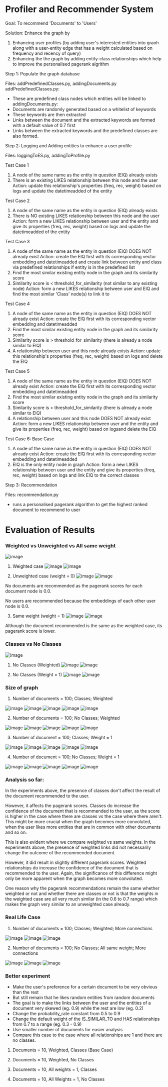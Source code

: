 # Profiler and Recommender System

Goal: To recommend 'Documents' to 'Users'

Solution: Enhance the graph by
1. Enhancing user profiles (by adding user's interested entities into graoh along with a user-entity edge that has a weight calculated based on frequency and recency of query)
2. Enhancing the the graph by adding entity-class relationships which help to improve the personalised pagerank algrithm

Step 1: Populate the graph database

Files: addPredefinedClasses.py, addingDocuments.py
addPredefinedClasses.py:
  - These are predefined class nodes which entities will be linked to
addingDocuments.py:
  - Documents are randomly generated based on a whitelist of keywords
  - These keywords are then extracted
  - Links between the document and the extracted keywords are formed with a default value of 0.7 first
  - Links between the extracted keywords and the predefined classes are also formed.

Step 2: Logging and Adding entities to enhance a user profile

Files: loggingToES.py, addingToProfile.py

Test Case 1
1. A node of the same name as the entity in question (EIQ) already exists
2. There is an existing LIKES relationship between this node and the user
Action: update this relationship's properties (freq, rec, weight) based on logs and update the datetimeadded of the entity

Test Case 2
1. A node of the same name as the entity in question (EIQ) already exists
2. There is NO existing LIKES relationship between this node and the user
Action: form a new LIKES relationship between user and the entity and give its properties (freq, rec, weight) based on logs and update the datetimeadded of the entity

Test Case 3
1. A node of the same name as the entity in question (EIQ) DOES NOT already exist 
Action: create the EIQ first with its corresponding vector embedding and datetimeadded and create link between entity and class via predefined relationships if entity is in the predefined list
2. Find the most similar existing entity node in the graph and its similarity score
3. Similarity score is < threshold_for_similarity (not similar to any existing node)
Action: form a new LIKES relationship between user and EIQ and find the most similar 'Class' node(s) to link it to

Test Case 4
1. A node of the same name as the entity in question (EIQ) DOES NOT already exist 
Action: create the EIQ first with its corresponding vector embedding and datetimeadded
2. Find the most similar existing entity node in the graph and its similarity score
3. Similarity score is > threshold_for_similarity (there is already a node similar to EIQ)
4. A relationship between user and this node already exists
Action: update this relationship's properties (freq, rec, weight) based on logs and delete the EIQ

Test Case 5
1. A node of the same name as the entity in question (EIQ) DOES NOT already exist 
Action: create the EIQ first with its corresponding vector embedding and datetimeadded
2. Find the most similar existing entity node in the graph and its similarity score
3. Similarity score is > threshold_for_similarity (there is already a node similar to EIQ)
4. A relationship between user and this node DOES NOT already exist
Action: form a new LIKES relationship between user and the entity and give its properties (freq, rec, weight) based on logsand delete the EIQ

Test Case 6: Base Case
1. A node of the same name as the entity in question (EIQ) DOES NOT already exist 
Action: create the EIQ first with its corresponding vector embedding and datetimeadded
2. EIQ is the only entity node in graph
Action: form a new LIKES relationship between user and the entity and give its properties (freq, rec, weight) based on logs and link EIQ to the correct classes

Step 3: Recommendation

Files: recommendation.py
  - runs a personalised pagerank algorithm to get the highest ranked document to recommend to user

# Evaluation of Results

### Weighted vs Unweighted vs All same weight
![image](https://github.com/timtheteh/Profiler-and-Recommender-System/assets/76463517/c61b4d25-a685-4836-ab0a-99cbd611d7c4)

1. Weighted case
![image](https://github.com/timtheteh/Profiler-and-Recommender-System/assets/76463517/2bc66953-2b21-4e32-baa7-32c78cf84fee)
![image](https://github.com/timtheteh/Profiler-and-Recommender-System/assets/76463517/581f6930-2c49-4a61-9781-fea3dce9ad1b)

2. Unweighted case (weight = 0)
![image](https://github.com/timtheteh/Profiler-and-Recommender-System/assets/76463517/8f92be35-0474-4bde-92dd-ae201045fce6)
![image](https://github.com/timtheteh/Profiler-and-Recommender-System/assets/76463517/131a6adc-9ad8-42da-bc2a-1ad8e67b47f0)

No documents are recommended as the pagerank scores for each document node is 0.0.

No users are recommended because the embeddings of each other user node is 0.0.

3. Same weight (weight = 1)
![image](https://github.com/timtheteh/Profiler-and-Recommender-System/assets/76463517/bddf5ce6-5137-44b3-a136-61a56dd47863)
![image](https://github.com/timtheteh/Profiler-and-Recommender-System/assets/76463517/82c4e2a9-ac1c-4ff2-bf15-9f4c5bcfada2)

Although the document recommended is the same as the weighted case, its pagerank score is lower.

### Classes vs No Classes
![image](https://github.com/timtheteh/Profiler-and-Recommender-System/assets/76463517/db4d360a-0c30-4ce4-a851-da7e1c141403)

1. No Classes (Weighted)
![image](https://github.com/timtheteh/Profiler-and-Recommender-System/assets/76463517/b318c777-0abc-4740-a55e-74a5e3492a92)
![image](https://github.com/timtheteh/Profiler-and-Recommender-System/assets/76463517/00495747-3cff-41fb-adea-4043ee39c7ec)

2. No Classes (Weight = 1)
![image](https://github.com/timtheteh/Profiler-and-Recommender-System/assets/76463517/2971492d-c0e9-46e7-bebc-be5cd28c34bd)
![image](https://github.com/timtheteh/Profiler-and-Recommender-System/assets/76463517/4a1bffca-ec99-43ea-ab1b-533b9a9570b7)

### Size of graph

1. Number of documents = 100; Classes; Weighted

![image](https://github.com/timtheteh/Profiler-and-Recommender-System/assets/76463517/578ddc2f-adb6-419f-8571-7cd211856cba)
![image](https://github.com/timtheteh/Profiler-and-Recommender-System/assets/76463517/74441f6e-af47-42d7-828e-b26bbe1b6e06)
![image](https://github.com/timtheteh/Profiler-and-Recommender-System/assets/76463517/74a90207-57c8-42a9-bbb1-81d78bed8038)
![image](https://github.com/timtheteh/Profiler-and-Recommender-System/assets/76463517/fdb084cb-81f9-4441-96f1-592a84e89b2a)
![image](https://github.com/timtheteh/Profiler-and-Recommender-System/assets/76463517/d0ecea8e-32d6-47da-a821-369fe2867082)

2. Number of documents = 100; No Classes; Weighted

![image](https://github.com/timtheteh/Profiler-and-Recommender-System/assets/76463517/06e81502-64f7-4772-b48e-898b24d67056)
![image](https://github.com/timtheteh/Profiler-and-Recommender-System/assets/76463517/ff3a7737-35dd-45e9-b850-1c0c9d1cc0d7)
![image](https://github.com/timtheteh/Profiler-and-Recommender-System/assets/76463517/67aacd1d-2eac-480e-86f8-f06e1585954a)
![image](https://github.com/timtheteh/Profiler-and-Recommender-System/assets/76463517/86af40b9-47d4-42ea-8e7c-270372a0f5a8)
![image](https://github.com/timtheteh/Profiler-and-Recommender-System/assets/76463517/898d247e-22bd-4a72-946d-a8f63b5b4bdb)

3. Number of document = 100; Classes; Weight = 1

![image](https://github.com/timtheteh/Profiler-and-Recommender-System/assets/76463517/40e0f259-1f5a-4dc6-bd32-28f11246b661)
![image](https://github.com/timtheteh/Profiler-and-Recommender-System/assets/76463517/97dd3d51-d060-41c1-b6c0-18d32405903e)
![image](https://github.com/timtheteh/Profiler-and-Recommender-System/assets/76463517/0f911f51-037c-4883-892a-17ff67a6e654)
![image](https://github.com/timtheteh/Profiler-and-Recommender-System/assets/76463517/bff59b03-bcb0-40e9-bae6-fb9f3ebd4a44)
![image](https://github.com/timtheteh/Profiler-and-Recommender-System/assets/76463517/587760d2-d51f-452d-ac5c-ebf51c1162e0)

4. Number of document = 100; No Classes; Weight = 1

![image](https://github.com/timtheteh/Profiler-and-Recommender-System/assets/76463517/af490b70-685e-49e8-a010-f7ef85e1c4e8)
![image](https://github.com/timtheteh/Profiler-and-Recommender-System/assets/76463517/b7d5b758-211a-41e6-b56b-a930428d39f4)
![image](https://github.com/timtheteh/Profiler-and-Recommender-System/assets/76463517/701a0f5c-8fd5-4625-9282-49171f1301ef)
![image](https://github.com/timtheteh/Profiler-and-Recommender-System/assets/76463517/064ca22d-2ce9-42f0-af42-98c6c39f843e)
![image](https://github.com/timtheteh/Profiler-and-Recommender-System/assets/76463517/6b86847c-dc7f-4a4e-90bc-bbef6f46e5d1)

### Analysis so far:
In the experiments above, the presence of classes don't affect the result of the document recommended to the user. 

However, it affects the pagerank scores. Classes do increase the confidence of the document that is recommended to the user, as the score is higher in the case where there are classes vs the case where there aren't. This might be more crucial when the graph becomes more convoluted, when the user likes more entities that are in common with other documents and so on.

This is also evident where we compare weighted vs same weights. In the experiments above, the presence of weighted links did not necessarily change the outcome of the recommended document. 

However, it did result in slightly different pagerank scores. Weighted relationships do increase the confidence of the document that is recommended to the user. Again, the significance of this difference might only be more apparent when the graph becomes more convoluted. 

One reason why the pagerank recommendations remain the same whether weighted or not and whether there are classes or not is that the weights in the weighted case are all very much similar (in the 0.6 to 0.7 range) which makes the graph very similar to an unweighted case already.

### Real Life Case

1. Number of documents = 100; Classes; Weighted; More connections

![image](https://github.com/timtheteh/Profiler-and-Recommender-System/assets/76463517/28b20e52-3164-495c-8215-105134e20262)
![image](https://github.com/timtheteh/Profiler-and-Recommender-System/assets/76463517/d0c32b3c-d3d2-4cf7-b3de-d817f619f967)
![image](https://github.com/timtheteh/Profiler-and-Recommender-System/assets/76463517/52b975a2-9916-4cc2-90c8-9babdfa5a65f)

2. Number of documents = 100; No Classes; All same weight; More connections

![image](https://github.com/timtheteh/Profiler-and-Recommender-System/assets/76463517/c46154e6-787a-41fe-adf1-6fe122783f4b)
![image](https://github.com/timtheteh/Profiler-and-Recommender-System/assets/76463517/473082bf-2963-4579-b184-db949ab40f2e)
![image](https://github.com/timtheteh/Profiler-and-Recommender-System/assets/76463517/3be5d3e4-f5fe-4c54-8bd2-cbb9db79b6a4)

### Better experiment

- Make the user's preference for a certain document to be very obvious than the rest
- But still remain that he likes random entities from random documents
- The goal is to make the links between the user and the entities of a document very skewed (eg. 0.9) while the rest are low (eg. 0.2)
- Change the probability_rate constant from 0.5 to 0.9
- Change the default weight of the IS_SIMILAR_TO and HAS relationships from 0.7 to a range (eg. 0.3 - 0.9)
- Use smaller number of documents for easier analysis
- Compare this case to the case where all relationships are 1 and there are no classes.

1. Documents = 10, Weighted, Classes (Base Case)

2. Documents = 10, Weighted, No Classes

3. Documents = 10, All weights = 1, Classes

4. Documents = 10, All Weights = 1, No Classes
